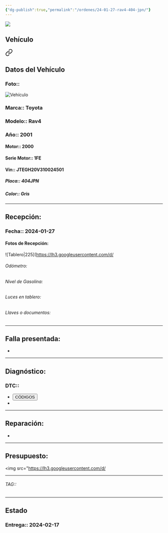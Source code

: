 ```yaml
---
{"dg-publish":true,"permalink":"/ordenes/24-01-27-rav4-404-jpn/"}
---
```


<img src="https://lh3.googleusercontent.com/d/137fl3TIZ0-PU8b-Pt0bsjclwHub_u78G" class="logo">

## Vehículo

<div class="transclusion internal-embed is-loaded"><a class="markdown-embed-link" href="/vehiculos/toyota/rav4-404-jpn/#datos-del-vehiculo" aria-label="Open link"><svg xmlns="http://www.w3.org/2000/svg" width="24" height="24" viewBox="0 0 24 24" fill="none" stroke="currentColor" stroke-width="2" stroke-linecap="round" stroke-linejoin="round" class="svg-icon lucide-link"><path d="M10 13a5 5 0 0 0 7.54.54l3-3a5 5 0 0 0-7.07-7.07l-1.72 1.71"></path><path d="M14 11a5 5 0 0 0-7.54-.54l-3 3a5 5 0 0 0 7.07 7.07l1.71-1.71"></path></svg></a><div class="markdown-embed">



## Datos del Vehículo 
### Foto:: 
![Vehículo](http://drive.google.com/uc?export=view&id=1x9o-Yn_VjwQykPiXbUOM3wx2acfB0XvE)

### Marca:: Toyota 
### Modelo:: Rav4
### Año:: 2001
#### Motor:: 2000
#### Serie Motor:: 1FE
#### Vin:: JTEGH20V310024501
##### Placa:: 404JPN
##### Color:: Gris
---


</div></div>


## Recepción:
### Fecha:: 2024-01-27
#### Fotos de Recepción: 
![Tablero|225](https://lh3.googleusercontent.com/d/

###### Odómetro: 
###### Nivel de Gasolina: 
###### Luces en tablero: 
###### Llaves o documentos: 

---

## Falla presentada:
- 


---

## Diagnóstico:
### DTC:: 

- <a href="http"><button class="btn success">CÓDIGOS</button></a>
- 

---
## Reparación:
- 

---

## Presupuesto:

<img src="https://lh3.googleusercontent.com/d/

---

###### TAG:: 

---

## Estado

### Entrega:: 2024-02-17


